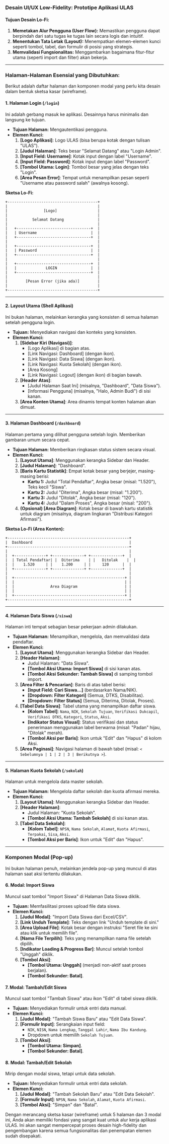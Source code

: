 ### **Desain UI/UX Low-Fidelity: Prototipe Aplikasi ULAS**

#### **Tujuan Desain Lo-Fi:**
1.  **Memetakan Alur Pengguna (User Flow):** Memastikan pengguna dapat berpindah dari satu tugas ke tugas lain secara logis dan intuitif.
2.  **Menentukan Tata Letak (Layout):** Menempatkan elemen-elemen kunci seperti tombol, tabel, dan formulir di posisi yang strategis.
3.  **Memvalidasi Fungsionalitas:** Menggambarkan bagaimana fitur-fitur utama (seperti import dan filter) akan bekerja.

---

### **Halaman-Halaman Esensial yang Dibutuhkan:**

Berikut adalah daftar halaman dan komponen modal yang perlu kita desain dalam bentuk sketsa kasar (wireframe).

#### **1. Halaman Login (`/login`)**

Ini adalah gerbang masuk ke aplikasi. Desainnya harus minimalis dan langsung ke tujuan.

*   **Tujuan Halaman:** Mengautentikasi pengguna.
*   **Elemen Kunci:**
    1.  **[Logo Aplikasi]**: Logo ULAS (bisa berupa kotak dengan tulisan "ULAS").
    2.  **[Judul Halaman]**: Teks besar "Selamat Datang" atau "Login Admin".
    3.  **[Input Field: Username]**: Kotak input dengan label "Username".
    4.  **[Input Field: Password]**: Kotak input dengan label "Password".
    5.  **[Tombol Utama: Login]**: Tombol besar yang jelas dengan teks "Login".
    6.  **[Area Pesan Error]**: Tempat untuk menampilkan pesan seperti "Username atau password salah" (awalnya kosong).

**Sketsa Lo-Fi:**
```
+----------------------------------------+
|                                        |
|                [Logo]                  |
|                                        |
|           Selamat Datang               |
|                                        |
|   +---------------------------------+  |
|   | Username                        |  |
|   +---------------------------------+  |
|                                        |
|   +---------------------------------+  |
|   | Password                        |  |
|   +---------------------------------+  |
|                                        |
|   +---------------------------------+  |
|   |             LOGIN               |  |
|   +---------------------------------+  |
|                                        |
|        [Pesan Error (jika ada)]        |
|                                        |
+----------------------------------------+
```

---

#### **2. Layout Utama (Shell Aplikasi)**

Ini bukan halaman, melainkan kerangka yang konsisten di semua halaman setelah pengguna login.

*   **Tujuan:** Menyediakan navigasi dan konteks yang konsisten.
*   **Elemen Kunci:**
    1.  **[Sidebar Kiri (Navigasi)]**:
        *   [Logo Aplikasi] di bagian atas.
        *   [Link Navigasi: Dashboard] (dengan ikon).
        *   [Link Navigasi: Data Siswa] (dengan ikon).
        *   [Link Navigasi: Kuota Sekolah] (dengan ikon).
        *   [Area Kosong]
        *   [Link Navigasi: Logout] (dengan ikon) di bagian bawah.
    2.  **[Header Atas]**:
        *   [Judul Halaman Saat Ini] (misalnya, "Dashboard", "Data Siswa").
        *   [Informasi Pengguna] (misalnya, "Halo, Admin Budi") di sisi kanan.
    3.  **[Area Konten Utama]**: Area dinamis tempat konten halaman akan dimuat.

---

#### **3. Halaman Dashboard (`/dashboard`)**

Halaman pertama yang dilihat pengguna setelah login. Memberikan gambaran umum secara cepat.

*   **Tujuan Halaman:** Memberikan ringkasan status sistem secara visual.
*   **Elemen Kunci:**
    1.  **[Layout Utama]**: Menggunakan kerangka Sidebar dan Header.
    2.  **[Judul Halaman]**: "Dashboard".
    3.  **[Baris Kartu Statistik]**: Empat kotak besar yang berjejer, masing-masing berisi:
        *   **Kartu 1:** Judul "Total Pendaftar", Angka besar (misal: "1.520"), Teks kecil "Siswa".
        *   **Kartu 2:** Judul "Diterima", Angka besar (misal: "1.200").
        *   **Kartu 3:** Judul "Ditolak", Angka besar (misal: "120").
        *   **Kartu 4:** Judul "Dalam Proses", Angka besar (misal: "200").
    4.  **(Opsional) [Area Diagram]**: Kotak besar di bawah kartu statistik untuk diagram (misalnya, diagram lingkaran "Distribusi Kategori Afirmasi").

**Sketsa Lo-Fi (Area Konten):**
```
+------------------------------------------------------+
|  Dashboard                                           |
+------------------------------------------------------+
|                                                      |
|  +--------------+ +--------------+ +--------------+  |
|  | Total Pendaftar| |  Diterima    | |   Ditolak    |  |
|  |    1.520     | |    1.200     | |     120      |  |
|  +--------------+ +--------------+ +--------------+  |
|                                                      |
|  +-------------------------------------------------+ |
|  |                                                 | |
|  |                Area Diagram                     | |
|  |                                                 | |
|  +-------------------------------------------------+ |
+------------------------------------------------------+
```

---

#### **4. Halaman Data Siswa (`/siswa`)**

Halaman inti tempat sebagian besar pekerjaan admin dilakukan.

*   **Tujuan Halaman:** Menampilkan, mengelola, dan memvalidasi data pendaftar.
*   **Elemen Kunci:**
    1.  **[Layout Utama]**: Menggunakan kerangka Sidebar dan Header.
    2.  **[Header Halaman]**:
        *   Judul Halaman: "Data Siswa".
        *   **[Tombol Aksi Utama: Import Siswa]** di sisi kanan atas.
        *   **[Tombol Aksi Sekunder: Tambah Siswa]** di samping tombol import.
    3.  **[Area Filter & Pencarian]**: Baris di atas tabel berisi:
        *   **[Input Field: Cari Siswa...]** (berdasarkan Nama/NIK).
        *   **[Dropdown: Filter Kategori]** (Semua, DTKS, Disabilitas).
        *   **[Dropdown: Filter Status]** (Semua, Diterima, Ditolak, Proses).
    4.  **[Tabel Data Siswa]**: Tabel utama yang menampilkan daftar siswa.
        *   **[Kolom Tabel]**: `Nama`, `NIK`, `Sekolah Tujuan`, `Verifikasi Dukcapil`, `Verifikasi DTKS`, `Kategori`, `Status`, `Aksi`.
        *   **[Indikator Status Visual]**: Status verifikasi dan status penerimaan menggunakan label berwarna (misal: "Padan" hijau, "Ditolak" merah).
        *   **[Tombol Aksi per Baris]**: Ikon untuk "Edit" dan "Hapus" di kolom Aksi.
    5.  **[Area Paginasi]**: Navigasi halaman di bawah tabel (misal: `< Sebelumnya | 1 | 2 | 3 | Berikutnya >`).

---

#### **5. Halaman Kuota Sekolah (`/sekolah`)**

Halaman untuk mengelola data master sekolah.

*   **Tujuan Halaman:** Mengelola daftar sekolah dan kuota afirmasi mereka.
*   **Elemen Kunci:**
    1.  **[Layout Utama]**: Menggunakan kerangka Sidebar dan Header.
    2.  **[Header Halaman]**:
        *   Judul Halaman: "Kuota Sekolah".
        *   **[Tombol Aksi Utama: Tambah Sekolah]** di sisi kanan atas.
    3.  **[Tabel Data Sekolah]**:
        *   **[Kolom Tabel]**: `NPSN`, `Nama Sekolah`, `Alamat`, `Kuota Afirmasi`, `Terpakai`, `Sisa`, `Aksi`.
        *   **[Tombol Aksi per Baris]**: Ikon untuk "Edit" dan "Hapus".

---

### **Komponen Modal (Pop-up)**

Ini bukan halaman penuh, melainkan jendela pop-up yang muncul di atas halaman saat aksi tertentu dilakukan.

#### **6. Modal: Import Siswa**

Muncul saat tombol "Import Siswa" di Halaman Data Siswa diklik.

*   **Tujuan:** Memfasilitasi proses upload file data siswa.
*   **Elemen Kunci:**
    1.  **[Judul Modal]**: "Import Data Siswa dari Excel/CSV".
    2.  **[Link Unduh Template]**: Teks dengan link "Unduh template di sini."
    3.  **[Area Upload File]**: Kotak besar dengan instruksi "Seret file ke sini atau klik untuk memilih file".
    4.  **[Nama File Terpilih]**: Teks yang menampilkan nama file setelah dipilih.
    5.  **[Indikator Loading & Progress Bar]**: Muncul setelah tombol "Unggah" diklik.
    6.  **[Tombol Aksi]**:
        *   **[Tombol Utama: Unggah]** (menjadi non-aktif saat proses berjalan).
        *   **[Tombol Sekunder: Batal]**.

#### **7. Modal: Tambah/Edit Siswa**

Muncul saat tombol "Tambah Siswa" atau ikon "Edit" di tabel siswa diklik.

*   **Tujuan:** Menyediakan formulir untuk entri data manual.
*   **Elemen Kunci:**
    1.  **[Judul Modal]**: "Tambah Siswa Baru" atau "Edit Data Siswa".
    2.  **[Formulir Input]**: Serangkaian input field:
        *   `NIK`, `NISN`, `Nama Lengkap`, `Tanggal Lahir`, `Nama Ibu Kandung`.
        *   Dropdown untuk memilih `Sekolah Tujuan`.
    3.  **[Tombol Aksi]**:
        *   **[Tombol Utama: Simpan]**.
        *   **[Tombol Sekunder: Batal]**.

#### **8. Modal: Tambah/Edit Sekolah**

Mirip dengan modal siswa, tetapi untuk data sekolah.

*   **Tujuan:** Menyediakan formulir untuk entri data sekolah.
*   **Elemen Kunci:**
    1.  **[Judul Modal]**: "Tambah Sekolah Baru" atau "Edit Data Sekolah".
    2.  **[Formulir Input]**: `NPSN`, `Nama Sekolah`, `Alamat`, `Kuota Afirmasi`.
    3.  **[Tombol Aksi]**: "Simpan" dan "Batal".

Dengan merancang sketsa kasar (wireframe) untuk 5 halaman dan 3 modal ini, Anda akan memiliki fondasi yang sangat kuat untuk alur kerja aplikasi ULAS. Ini akan sangat mempercepat proses desain high-fidelity dan pengembangan karena semua fungsionalitas dan penempatan elemen sudah disepakati.